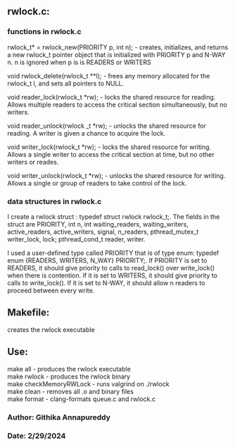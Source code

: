 ## rwlock.c: 

### functions in rwlock.c
rwlock_t* = rwlock_new(PRIORITY p, int n); - creates, initializes, and returns a new rwlock_t pointer object that is initialized with PRIORITY p and N-WAY n. n is ignored when p is is READERS or WRITERS<br>

void rwlock_delete(rwlock_t **l); - frees any memory allocated for the rwlock_t l, and sets all pointers to NULL. <br>

void reader_lock(rwlock_t *rw); - locks the shared resource for reading. Allows multiple readers to access the critical section simultaneously, but no writers. <br>

void reader_unlock(rwlock _t *rw); - unlocks the shared resource for reading. A writer is given a chance to acquire the lock.<br>

void writer_lock(rwlock_t *rw); - locks the shared resource for writing. Allows a single writer to access the critical section at time, but no other writers or reades. <br>

void writer_unlock(rwlock_t *rw); - unlocks the shared resource for writing. Allows a single or group of readers to take control of the lock. <br>


### data structures in rwlock.c
I create a rwlock struct : typedef struct rwlock rwlock_t;. The fields in the struct are PRIORITY, int n, int waiting_readers, waiting_writers, active_readers, active_writers, signal, n_readers, pthread_mutex_t writer_lock, lock; pthread_cond_t reader, writer.<br>

I used a user-defined type called PRIORITY that is of type enum: typedef enum {READERS, WRITERS, N_WAY} PRIORITY;. If PRIORITY is set to READERS, it should give priority to calls to read_lock() over write_lock() when there is contention. If it is set to WRITERS, it should give priority to calls to write_lock(). If it is set to N-WAY, it should allow n readers to proceed between every write.<br>

## Makefile: 
creates the rwlock executable

## Use:
make all - produces the rwlock executable <br>
make rwlock - produces the rwlock binary<br>
make checkMemoryRWLock - runs valgrind on ./rwlock<br>
make clean - removes all .o and binary files<br>
make format - clang-formats queue.c and rwlock.c<br>

### Author: Githika Annapureddy
### Date: 2/29/2024


